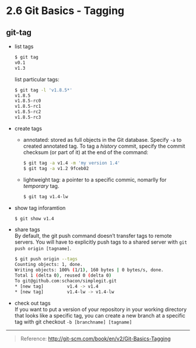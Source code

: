 2.6 Git Basics - Tagging
===
## git-tag
- list tags
	```bash
	$ git tag
	v0.1
	v1.3
	```
	list particular tags:
	```bash
	$ git tag -l 'v1.8.5*'
	v1.8.5
	v1.8.5-rc0
	v1.8.5-rc1
	v1.8.5-rc2
	v1.8.5-rc3
	```
- create tags
    - annotated: stored as full objects in the Git database. Specify ```-a``` to created annotated tag. To tag a *history* commit, specify the commit checksum (or part of it) at the end of the command:
    	```bash
    	$ git tag -a v1.4 -m 'my version 1.4'
   	 	$ git tag -a v1.2 9fceb02
    	```
    - lightweight tag:  a pointer to a specific commic, nomarlly for *temporary* tag.
    	```bash
   		$ git tag v1.4-lw
    	```
- show tag inforamtion
	```bash
	$ git show v1.4
	```
- share tags  
	By default, the git push command doesn’t transfer tags to remote servers. You will have to explicitly push tags to a shared server with ```git push origin [tagname]```.
	```bash
	$ git push origin --tags
	Counting objects: 1, done.
	Writing objects: 100% (1/1), 160 bytes | 0 bytes/s, done.
	Total 1 (delta 0), reused 0 (delta 0)
	To git@github.com:schacon/simplegit.git
	* [new tag]         v1.4 -> v1.4
 	* [new tag]         v1.4-lw -> v1.4-lw
 	```
 
- check out tags  
 If you want to put a version of your repository in your working directory that looks like a specific tag, you can create a new branch at a specific tag with git checkout ```-b [branchname] [tagname]```

---
> Reference: http://git-scm.com/book/en/v2/Git-Basics-Tagging
